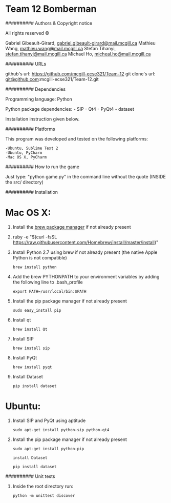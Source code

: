 Team 12 Bomberman
=================

##########
Authors & Copyright notice

All rights reserved ©

Gabriel Gibeault-Girard, gabriel.gibeault-girard@mail.mcgill.ca
Mathieu Wang, mathieu.wang@mail.mcgill.ca
Stefan Tihanyi, stefan.tihanyi@mail.mcgill.ca
Michael Ho, micheal.ho@mail.mcgill.ca

##########
URLs

github's url: https://github.com/mcgill-ecse321/Team-12
git clone's url: git@github.com:mcgill-ecse321/Team-12.git

##########
Dependencies

Programming language: Python

Python package dependencies:
	- SIP
	- Qt4
    - PyQt4
	- dataset

Installation instruction given below.

##########
Platforms

This program was developed and tested on the following platforms:

    -Ubuntu, Sublime Text 2
    -Ubuntu, PyCharm
    -Mac OS X, PyCharm

##########
How to run the game

Just type: "python game.py" in the command line without the quote (INSIDE the src/ directory)

##########
Installation

Mac OS X:
=========

1)  Install the [brew package manager](http://brew.sh/) if not already present

2)  ruby -e "$(curl -fsSL https://raw.githubusercontent.com/Homebrew/install/master/install)"

3)  Install Python 2.7 using brew if not already present (the native Apple Python is not compatible)

        brew install python

5)  Add the brew PYTHONPATH to your environment variables by adding the following line to .bash_profile

        export PATH=/usr/local/bin:$PATH

6)  Install the pip package manager if not already present

        sudo easy_install pip

7)  Install qt

        brew install Qt

8)  Install SIP

        brew install sip

9)  Install PyQt

        brew install pyqt

10) Install Dataset

        pip install dataset


Ubuntu:
=======

1)  Install SIP and PyQt using aptitude

        sudo apt-get install python-sip python-qt4

2)  Install the pip package manager if not already present

        sudo apt-get install python-pip

        install Dataset

        pip install dataset

##########
Unit tests

1)  Inside the root directory run:

        python -m unittest discover

